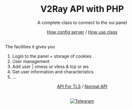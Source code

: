 <div align="center">
  <h1>V2Ray API with PHP</h1>
  <p>A complete class to connect to the xui panel</p>
  <p><a href="./documents/ubuntu_server.md">How config server</a> / <a href="./documents/xui_api.md">How use class </a><br><br>
</div>

<div align="left">
  <p>The facilities it gives you</p>
  <ol>
    <li>Login to the panel + storage of cookies</li>
    <li>User management</li>
    <li>Add user | vmess or vless & tcp or ws</li>
    <li>Get user information and characteristics</li>
    <li>...</li>
  </ol>
  <p align="center"><a href="./class/xui_tls_api.php">API For TLS</a> / <a href="./class/xui_api.php">Normal API</a><br><br></p>
</div>

<div align="center">
      <a href="https://t.me/mobinjavari" title="Telegram"><img alt="Telegram" src="https://img.shields.io/badge/-Telegram-252932?labelColor=4C8EDA&style=flat&logo=Telegram&logoColor=20232A"></a>
</div>
